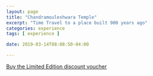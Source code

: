 ```yaml
---
layout: page
title: "Chandramouleshwara Temple"
excerpt: "Time Travel to a place built 900 years ago"
categories: experience
tags: [ experience ]

date: 2019-03-14T08:08:50-04:00

---
```



[Buy the Limited Edition discount voucher](https://ti.to/the-hd-tour/hd-limited-edition-march)
